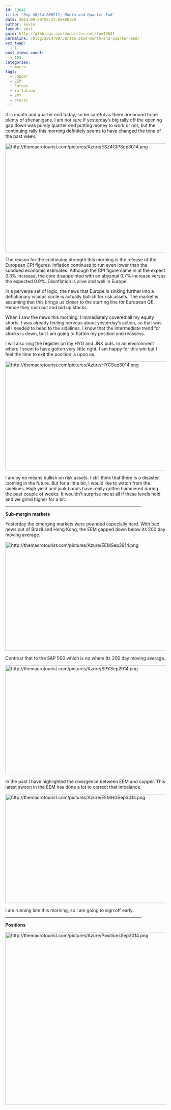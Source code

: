 ```yaml
---
id: 19641
title: 'Sep 30/14 &#8211; Month and Quarter End'
date: 2014-09-30T08:47:05+00:00
author: kevin
layout: post
guid: http://gfbblogs.azurewebsites.net/?p=19641
permalink: /blog/2014/09/30/sep-3014-month-and-quarter-end/
xyz_twap:
  - 1
post_views_count:
  - 103
categories:
  - macro
tags:
  - copper
  - EEM
  - Europe
  - inflation
  - SPY
  - stocks
---
```

It is month and quarter end today, so be careful as there are bound to be plenty of shenanigans. I am not sure if yesterday&#8217;s big rally off the opening gap down was purely quarter end putting money to work or not, but the continuing rally this morning definitely seems to have changed the tone of the past week.


  <img src="http://themacrotourist.com/pictures/Azure/ESZ4GIPSep3014.png" style="margin:30px atuo;display:block;" alt="http://themacrotourist.com/pictures/Azure/ESZ4GIPSep3014.png" width="600" height="342">

The reason for the continuing strength this morning is the release of the European CPI figures. Inflation continues to run even lower than the subdued economic estimates. Although the CPI figure came in at the expect 0.3% increase, the core disappointed with an abysmal 0.7% increase versus the expected 0.9%. Disinflation is alive and well in Europe. 

In a perverse set of logic, the news that Europe is sinking further into a deflationary vicious circle is actually bullish for risk assets. The market is assuming that this brings us closer to the starting line for European QE. Hence they rush out and bid up stocks. 

When I saw the news this morning, I immediately covered all my equity shorts. I was already feeling nervous about yesterday&#8217;s action, so that was all I needed to head to the sidelines. I know that the intermediate trend for stocks is down, but I am going to flatten my position and reassess. 

I will also ring the register on my HYG and JNK puts. In an environment where I seem to have gotten very little right, I am happy for this win but I feel the time to exit the position is upon us.


  <img src="http://themacrotourist.com/pictures/Azure/HYGSep3014.png" style="margin:30px atuo;display:block;" alt="http://themacrotourist.com/pictures/Azure/HYGSep3014.png" width="600" height="342">

I am by no means bullish on risk assets. I still think that there is a disaster looming in the future. But for a little bit, I would like to watch from the sidelines. High yield and junk bonds have really gotten hammered during the past couple of weeks. It wouldn&#8217;t surprise me at all if these levels hold and we grind higher for a bit.

<hr size="3" width="85%" />

**Sub-mergin markets**

Yesterday the emerging markets were pounded especially hard. With bad news out of Brazil and Hong Kong, the EEM gapped down below its 200 day moving average.


  <img src="http://themacrotourist.com/pictures/Azure/EEMSep2914.png" style="margin:30px atuo;display:block;" alt="http://themacrotourist.com/pictures/Azure/EEMSep2914.png" width="600" height="342">

Contrast that to the S&P 500 which is no where its 200 day moving average.


  <img src="http://themacrotourist.com/pictures/Azure/SPYSep2914.png" style="margin:30px atuo;display:block;" alt="http://themacrotourist.com/pictures/Azure/SPYSep2914.png" width="600" height="342">

In the past I have highlighted the divergence between EEM and copper. This latest swoon in the EEM has done a lot to correct that imbalance.


  <img src="http://themacrotourist.com/pictures/Azure/EEMHGSep3014.png" style="margin:30px atuo;display:block;" alt="http://themacrotourist.com/pictures/Azure/EEMHGSep3014.png" width="600" height="342">

I am running late this morning, so I am going to sign off early. 

<hr size="3" width="85%" />

**Positions**


  <img src="http://themacrotourist.com/pictures/Azure/PositionsSep3014.png" style="margin:30px atuo;display:block;" alt="http://themacrotourist.com/pictures/Azure/PositionsSep3014.png" width="600" height="542"></p>